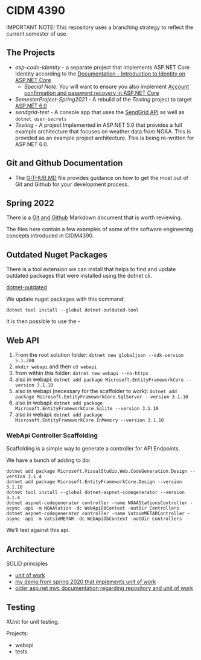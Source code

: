 # CIDM 4390

IMPORTANT NOTE!  This repository uses a branching strategy to reflect the current semester of use.

## The Projects 

* *asp-code-identity* - a separate project that implements ASP.NET Core Identity according to the [Documentation - Introduction to Identity on ASP.NET Core](https://docs.microsoft.com/en-us/aspnet/core/security/authentication/identity?view=aspnetcore-6.0&tabs=netcore-cli)
    * *Special Note:* You will want to ensure you also implement [Account confirmation and password recovery in ASP.NET Core](https://docs.microsoft.com/en-us/aspnet/core/security/authentication/accconfirm?view=aspnetcore-6.0&tabs=netcore-cli)
* *SemesterProject-Spring2021* - A rebuild of the *Testing* project to target [ASP.NET 6.0](https://docs.microsoft.com/en-us/aspnet/core/?view=aspnetcore-6.0)
* *sendgrid-test* - A console app that uses the [SendGrid API](https://github.com/sendgrid/sendgrid-csharp) as well as `dotnet user-secrets`
* *Testing* - A project Implemented in ASP.NET 5.0 that provides a full example architecture that focuses on weather data from NOAA. This is provided as an example project architecture.  This is being re-written for ASP.NET 6.0.

## Git and Github Documentation

* The [GITHUB.MD](GITHUB.MD) file provides guidance on how to get the most out of Git and Github for your development process.

## Spring 2022
There is a [Git and Github](GITHUB.MD) Markdown document that is worth reviewing.

The files here contain a few examples of some of the software engineering concepts introduced in CIDM4390.

## Outdated Nuget Packages

There is a tool extension we can install that helps to find and update outdated packages that were installed using the dotnet cli.

[dotnet-outdated](https://github.com/dotnet-outdated/dotnet-outdated)

We update nuget packages with this command:

`dotnet tool install --global dotnet-outdated-tool`

It is then possible to use the -

## Web API

1. From the root solution folder: `dotnet new globaljson --sdk-version 5.1.200`
2. `mkdir webapi` and then `cd webapi`
3. from within this folder: `dotnet new webapi --no-https`
4. also in webapi: `dotnet add package Microsoft.EntityFrameworkCore --version 3.1.10`
5. also in webapi (necessary for the scaffolder to work): `dotnet add package Microsoft.EntityFrameworkCore.SqlServer --version 3.1.10`
5. also in webapi: `dotnet add package Microsoft.EntityFrameworkCore.Sqlite --version 3.1.10`
6. also in webapi: `dotnet add package Microsoft.EntityFrameworkCore.InMemory --version 3.1.10`

### WebApi Controller Scaffolding

Scaffolding is a simple way to generate a controller for API Endpoints.

We have a bunch of adding to do:

```
dotnet add package Microsoft.VisualStudio.Web.CodeGeneration.Design --version 3.1.4
dotnet add package Microsoft.EntityFrameworkCore.Design --version 3.1.10
dotnet tool install --global dotnet-aspnet-codegenerator --version 3.1.4
dotnet aspnet-codegenerator controller -name NOAAStationsController -async -api -m NOAAtation -dc WebApiDbContext -outDir Controllers
dotnet aspnet-codegenerator controller -name VatsimMETARController -async -api -m VatsimMETAR -dc WebApiDbContext -outDir Controllers
```

We'll test against this api.

## Architecture

SOLID principles

* [unit of work](https://pradeeploganathan.com/architecture/repository-and-unit-of-work-pattern-asp-net-core-3-1/)
* [my demo from spring 2020 that implements unit of work](https://github.com/ahuimanu/wizarddemo)
* [older asp.net mvc documentation regarding repository and unit of work](https://docs.microsoft.com/en-us/aspnet/mvc/overview/older-versions/getting-started-with-ef-5-using-mvc-4/implementing-the-repository-and-unit-of-work-patterns-in-an-asp-net-mvc-application)

## Testing

XUnit for unit testing.

Projects:
* webapi
* tests
